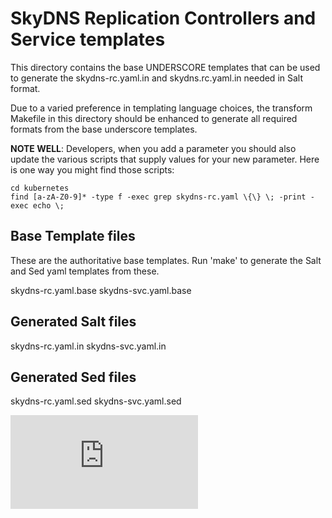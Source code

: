 # SkyDNS Replication Controllers and Service templates

This directory contains the base UNDERSCORE templates that can be used
to generate the skydns-rc.yaml.in and skydns.rc.yaml.in needed in Salt format.

Due to a varied preference in templating language choices, the transform
Makefile in this directory should be enhanced to generate all required
formats from the base underscore templates.

**NOTE WELL**: Developers, when you add a parameter you should also
update the various scripts that supply values for your new parameter.
Here is one way you might find those scripts:
```
cd kubernetes
find [a-zA-Z0-9]* -type f -exec grep skydns-rc.yaml \{\} \; -print -exec echo \;
```

## Base Template files

These are the authoritative base templates.
Run 'make' to generate the Salt and Sed yaml templates from these.

skydns-rc.yaml.base
skydns-svc.yaml.base

## Generated Salt files

skydns-rc.yaml.in
skydns-svc.yaml.in

## Generated Sed files

skydns-rc.yaml.sed
skydns-svc.yaml.sed

[![Analytics](https://kubernetes-site.appspot.com/UA-36037335-10/GitHub/cluster/addons/dns/README.md?pixel)]()
